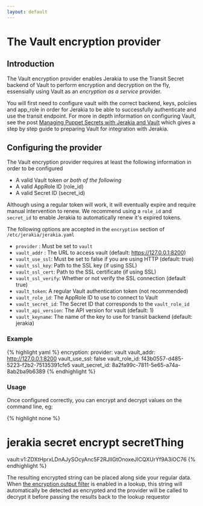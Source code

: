 ```yaml
---
layout: default
---
```


# The Vault encryption provider

## Introduction

The Vault encryption provider enables Jerakia to use the Transit Secret backend of Vault to perform encryption and decryption on the fly, essensially using Vault as an _encryption as a service_ provider.

You will first need to configure vault with the correct backend, keys, polciies and app_role in order for Jerakia to be able to successfully authenticate and use the transit endpoint.  For more in depth information on configuring Vault, see the post [Managing Puppet Secrets with Jerakia and Vault](http://www.craigdunn.org) which gives a step by step guide to preparing Vault for integration with Jerakia.

## Configuring the provider

The Vault encryption provider requires at least the following information in order to be configured

* A valid Vault token
_or both of the following_
* A valid AppRole ID (role_id)
* A valid Secret ID (secret_id)

Although using a regular token will work, it will eventually expire and require manual intervention to renew.  We recommend using a `role_id` and `secret_id` to enable Jerakia to automatically renew it's expired tokens.

The following options are accepted in the `encryption` section of `/etc/jerakia/jerakia.yaml`

* `provider` : Must be set to `vault`
* `vault_addr` : The URL to access vault (default: https://127.0.0.1:8200)
* `vault_use_ssl`: Must be set to false if you are using HTTP (default: true)
* `vault_ssl_key`: Path to the SSL key (if using SSL)
* `vault_ssl_cert`: Path to the SSL certificate (if using SSL)
* `vault_ssl_verify`: Whether or not verify the SSL connection (default true)
* `vault_token`: A regular Vault authentication token (not recommended)
* `vault_role_id`: The AppRole ID to use to connect to Vault
* `vault_secret_id`: The Secret ID that corresponds to the `vault_role_id`
* `vault_api_version`: The API version for vault (default: 1)
* `vault_keyname`: The name of the key to use for transit backend (default: jerakia)

### Example

{% highlight yaml %}
encryption:
  provider: vault
  vault_addr: http://127.0.0.1:8200
  vault_use_ssl: false
  vault_role_id: f43b0557-d485-5223-f2b2-75135391cfe5
  vault_secret_id: 8a2fa99c-7811-5e65-a74a-8ab2ba9b6389
{% endhighlight %}


### Usage 

Once configured correctly, you can encrypt and decrypt values on the command line, eg:

{% highlight none %}
# jerakia secret encrypt secretThing
vault:v1:ZDXtHprxLDnAJySOcyAnc5F2RJlIGtOnoxeJICQXUrYf9A3iOC76
{% endhighlight %}

The resulting encrypted string can be placed along side your regular data.  When [the encryption output filter](/outputfilters) is enabled in a lookup, this string will automatically be detected as encrypted and the provider will be called to decrypt it before passing the results back to the lookup requestor



